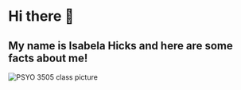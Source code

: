 # Hi there 👋

## My name is Isabela Hicks and here are some facts about me!
![PSYO 3505 class picture](https://github.com/user-attachments/assets/f64c2714-4068-462e-8826-2dfca2248d41)

